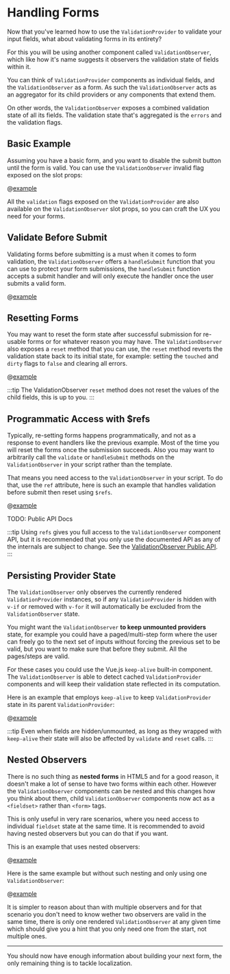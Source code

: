 # Handling Forms

Now that you've learned how to use the `ValidationProvider` to validate your input fields, what about validating forms in its entirety?

For this you will be using another component called `ValidationObserver`, which like how it's name suggests it observers the validation state of fields within it.

You can think of `ValidationProvider` components as individual fields, and the `ValidationObserver` as a form. As such the `ValidationObserver` acts as an aggregator for its child providers or any components that extend them.

On other words, the `ValidationObserver` exposes a combined validation state of all its fields. The validation state that's aggregated is the `errors` and the validation flags.

## Basic Example

Assuming you have a basic form, and you want to disable the submit button until the form is valid. You can use the `ValidationObserver` invalid flag exposed on the slot props:

@[example](basic-form)

All the `validation` flags exposed on the `ValidationProvider` are also available on the `ValidationObserver` slot props, so you can craft the UX you need for your forms.

## Validate Before Submit

Validating forms before submitting is a must when it comes to form validation, the `ValidationObserver` offers a `handleSubmit` function that you can use to protect your form submissions, the `handleSubmit` function accepts a submit handler and will only execute the handler once the user submits a valid form.

@[example](validate-before-submit)

## Resetting Forms

You may want to reset the form state after successful submission for re-usable forms or for whatever reason you may have. The `ValidationObserver` also exposes a `reset` method that you can use, the `reset` method reverts the validation state back to its initial state, for example: setting the `touched` and `dirty` flags to `false` and clearing all errors.

@[example](form-reset)

:::tip
  The ValidationObserver `reset` method does not reset the values of the child fields, this is up to you.
:::

## Programmatic Access with $refs

Typically, re-setting forms happens programmatically, and not as a response to event handlers like the previous example. Most of the time you will reset the forms once the submission succeeds. Also you may want to arbitrarily call the `validate` or `handleSubmit` methods on the `ValidationObserver` in your script rather than the template.

That means you need access to the `ValidationObserver` in your script. To do that, use the `ref` attribute, here is such an example that handles validation before submit then reset using `$refs`.

@[example](form-refs)

TODO: Public API Docs

:::tip
  Using `refs` gives you full access to the `ValidationObserver` component API, but it is recommended that you only use the documented API as any of the internals are subject to change. See the [ValidationObserver Public API]().
:::

## Persisting Provider State

The `ValidationObserver` only observes the currently rendered `ValidationProvider` instances, so if any `ValidationProvider` is hidden with `v-if` or removed with `v-for` it will automatically be excluded from the `ValidationObserver` state.

You might want the `ValidationObserver` **to keep unmounted providers** state, for example you could have a paged/multi-step form where the user can freely go to the next set of inputs without forcing the previous set to be valid, but you want to make sure that before they submit. All the pages/steps are valid.

For these cases you could use the Vue.js `keep-alive` built-in component. The `ValidationObserver` is able to detect cached `ValidationProvider` components and will keep their validation state reflected in its computation.

Here is an example that employs `keep-alive` to keep `ValidationProvider` state in its parent `ValidationProvider`:

@[example](persist-provider)

:::tip
  Even when fields are hidden/unmounted, as long as they wrapped with `keep-alive` their state will also be affected by `validate` and `reset` calls.
:::

## Nested Observers

There is no such thing as **nested forms** in HTML5 and for a good reason, it doesn't make a lot of sense to have two forms within each other. However the `ValidationObserver` components can be nested and this changes how you think about them, child `ValidationObserver` components now act as a `<fieldset>` rather than `<form>` tags.

This is only useful in very rare scenarios, where you need access to individual `fieldset` state at the same time. It is recommended to avoid having nested observers but you can do that if you want.

This is an example that uses nested observers:

@[example](nested-observers)

Here is the same example but without such nesting and only using one `ValidationObserver`:

@[example](no-nested-observers)

It is simpler to reason about than with multiple observers and for that scenario you don't need to know wether two observers are valid in the same time, there is only one rendered `ValidationObserver` at any given time which should give you a hint that you only need one from the start, not multiple ones.

---

You should now have enough information about building your next form, the only remaining thing is to tackle localization.
